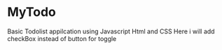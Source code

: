 # MyTodo
Basic Todolist appilcation using Javascript Html and CSS
Here i will add checkBox instead of button for toggle
